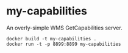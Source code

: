
my-capabilities
===============

An overly-simple WMS GetCapabilities server.

    docker build -t my-capabilities . 
    docker run -t -p 8899:8899 my-capabilities

